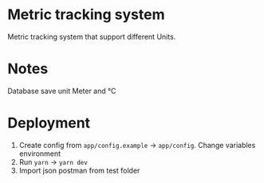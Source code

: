 # Metric tracking system

Metric tracking system that support different Units.

# Notes

Database save unit Meter and °C

# Deployment

1. Create config from `app/config.example` -> `app/config`. Change variables environment
2. Run `yarn` -> `yarn dev`
3. Import json postman from test folder
